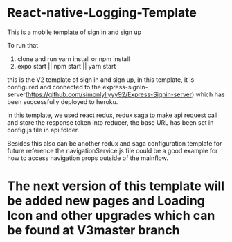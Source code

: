 # React-native-Logging-Template

This is a mobile template of sign in and sign up

To run that

1. clone and run yarn install or npm install
2. expo start || npm start || yarn start

this is the V2 template of sign in and sign up, in this template, it is configured and connected to the express-signIn-server(https://github.com/simonlyllyyy92/Express-Signin-server) which has been successfully deployed to heroku.

in this template, we used react redux, redux saga to make api request call and store the response token into reducer, the base URL has been set in config.js file in api folder.

Besides this also can be another redux and saga configuration template for future reference
the navigationService.js file could be a good example for how to access navigation props outside of the mainflow.

# The next version of this template will be added new pages and Loading Icon and other upgrades which can be found at V3master branch

